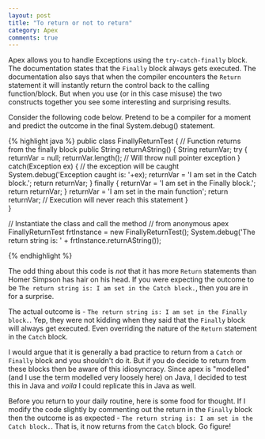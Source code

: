 ```yaml
---
layout: post
title: "To return or not to return"
category: Apex
comments: true
---
```


Apex allows you to handle Exceptions using the `try-catch-finally` block. The documentation states that the `Finally` block always gets executed.
The documentation also says that when the compiler encounters the `Return` statement it will instantly return the control back to the calling function/block.
But when you use (or in this case misuse) the two constructs together you see some interesting and surprising results.

Consider the following code below. Pretend to be a compiler for a moment and predict the outcome in the final System.debug() statement.

{% highlight java %}
  public class FinallyReturnTest {
    // Function returns from the finally block
    public String returnAString() {
      String returnVar;
      try {
        returnVar = null;
        returnVar.length(); // Will throw null pointer exception
      } catch(Exception ex) {
        // the exception will be caught
        System.debug('Exception caught is: '+ex);
        returnVar = 'I am set in the Catch block.';
        return returnVar;
      } finally {
        returnVar = 'I am set in the Finally block.';
        return returnVar;
      }
      returnVar = 'I am set in the main function';
      return returnVar; // Execution will never reach this statement
    }  
  }

  // Instantiate the class and call the method
  // from anonymous apex 
  FinallyReturnTest frtInstance = new FinallyReturnTest();
  System.debug('The return string is: ' + frtInstance.returnAString());
  
{% endhighlight %}

The odd thing about this code is _not_ that it has more `Return` statements than Homer Simpson has hair on his head.
If you were expecting the outcome to be `The return string is: I am set in the Catch block.`, then you are in for a surprise.

The actual outcome is - `The return string is: I am set in the Finally block.`. Yep, they were not kidding when they said that
the `Finally` block will always get executed. Even overriding the nature of the `Return` statement in the `Catch` block.

I would argue that it is generally a bad practice to return from a `Catch` or `Finally` block and you shouldn't do it. But if you
do decide to return from these blocks then be aware of this idiosyncracy. Since apex is "modelled" (and I use the term modelled very loosely here)
on Java, I decided to test this in Java and _voila_ I could replicate this in Java as well.

Before you return to your daily routine, here is some food for thought. If I modify the code slightly by commenting out the return 
in the `Finally` block then the outcome is as expected - `The return string is: I am set in the Catch block.`. That is, it now returns from
the `Catch` block. Go figure!



